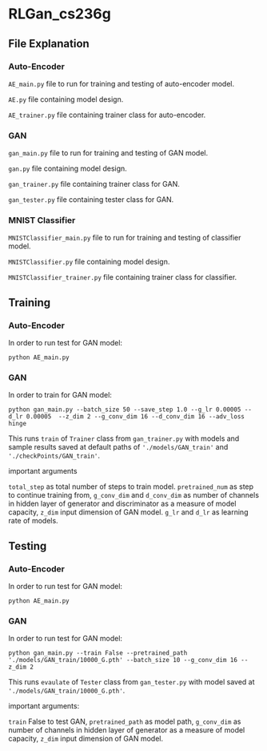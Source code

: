 # RLGan_cs236g

## File Explanation
### Auto-Encoder
`AE_main.py` file to run for training and testing of auto-encoder model.

`AE.py` file containing model design.

`AE_trainer.py` file containing trainer class for auto-encoder.

### GAN
`gan_main.py` file to run for training and testing of GAN model.

`gan.py` file containing model design.

`gan_trainer.py` file containing trainer class for GAN.

`gan_tester.py` file containing tester class for GAN.

### MNIST Classifier
`MNISTClassifier_main.py` file to run for training and testing of classifier model.

`MNISTClassifier.py` file containing model design.

`MNISTClassifier_trainer.py` file containing trainer class for classifier.

## Training
### Auto-Encoder
In order to run test for GAN model:
```shell
python AE_main.py
```

### GAN
In order to train for GAN model:
```shell
python gan_main.py --batch_size 50 --save_step 1.0 --g_lr 0.00005 --d_lr 0.00005  --z_dim 2 --g_conv_dim 16 --d_conv_dim 16 --adv_loss hinge
```
This runs `train` of `Trainer` class from `gan_trainer.py` with models and  sample results saved at default paths of `'./models/GAN_train'` and `'./checkPoints/GAN_train'`.

important arguments

`total_step` as total number of steps to train model. `pretrained_num` as step to continue training from, `g_conv_dim` and `d_conv_dim` as number of channels in hidden layer of generator and discriminator as a measure of model capacity, `z_dim` input dimension of GAN model. `g_lr` and `d_lr` as learning rate of models.

## Testing
### Auto-Encoder
In order to run test for GAN model:
```shell
python AE_main.py
```

### GAN
In order to run test for GAN model:
```shell
python gan_main.py --train False --pretrained_path './models/GAN_train/10000_G.pth' --batch_size 10 --g_conv_dim 16 --z_dim 2
```
This runs `evaulate` of `Tester` class from `gan_tester.py` with model saved at `'./models/GAN_train/10000_G.pth'`.

important arguments:

  `train` False to test GAN, `pretrained_path` as model path, `g_conv_dim` as number of channels in hidden layer of generator as a measure of model capacity, `z_dim` input dimension of GAN model.
